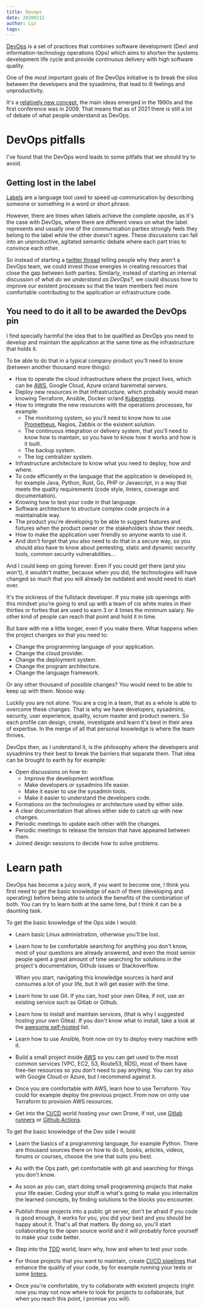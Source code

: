 ```yaml
---
title: Devops
date: 20200212
author: Lyz
tags:
---
```


[DevOps](https://en.wikipedia.org/wiki/DevOps) is a set of practices that
combines software development (Dev) and information-technology operations (Ops)
which aims to shorten the systems development life cycle and provide continuous
delivery with high software quality.

One of the most important goals of the DevOps initiative is to break the silos
between the developers and the sysadmins, that lead to ill feelings and
unproductivity.

It's a [relatively new concept](https://en.wikipedia.org/wiki/DevOps#History),
the main ideas emerged in the 1990s and the first conference was in 2009. That
means that as of 2021 there is still a lot of debate of what people understand
as DevOps.

# DevOps pitfalls

I've found that the DevOps word leads to some pitfalls that we should try to
avoid.

## Getting lost in the label

[Labels](https://en.wikipedia.org/wiki/Labelling) are a language tool used to
speed up communication by describing someone or something in a word or short
phrase.

However, there are times when labels achieve the complete oposite, as it's the
case with DevOps, where there are different views on what the label represents
and usually one of the communication parties strongly feels they belong to the
label while the other doesn't agree. These discussions can fall into an
unproductive, agitated semantic debate where each part tries to convince each
other.

So instead of starting a [twitter
thread](https://twitter.com/christianhujer/status/1356481078626639873) telling
people why they aren't a DevOps team, we could invest those energies in creating
resources that close the gap between both parties. Similarly, instead of
starting an internal discussion of *what do we understand as DevOps?*, we could
discuss how to improve our existent processes so that the team members feel more
comfortable contributing to the application or infrastructure code.

## You need to do it all to be awarded the DevOps pin

I find specially harmful the idea that to be qualified as DevOps you need to
develop and maintain the application at the same time as the infrastructure that
holds it.

To be able to do that in a typical company product you'll need to know (between
another thousand more things):

* How to operate the cloud infrastructure where the project lives, which can be
    [AWS](aws.md), Google Cloud, Azure or/and baremetal servers.
* Deploy new resources in that infrastructure, which probably would mean knowing
    Terraform, Ansible, Docker or/and [Kubernetes](kubernetes.md).
* How to integrate the new resources with the operations processes, for example:
    * The monitoring system, so you'll need to know how to use
        [Prometheus](prometheus.md), Nagios, Zabbix or the existent solution.
    * The continuous integration or delivery system, that you'll need to know
        how to maintain, so you have to know how it works and how is it built.
    * The backup system.
    * The log centralizer system.
* Infrastructure architecture to know what you need to deploy, how and where.
* To code efficiently in the language that the application is developed in, for
    example Java, Python, Rust, Go, PHP or Javascript, in a way that meets the
    quality requirements (code style, linters, coverage and documentation).
* Knowing how to test your code in that language.
* Software architecture to structure complex code projects in a maintainable
    way.
* The product you're developing to be able to suggest features and fixtures when
    the product owner or the stakeholders show their needs.
* How to make the application user friendly so anyone wants to use it.
* And don't forget that you also need to do that in a secure way, so you should
    also have to know about pentesting, static and dynamic security tools,
    common security vulnerabilities...

And I could keep on going forever. Even if you could get there (and you won't), it
wouldn't matter, because when you did, the technologies will have changed so much
that you will already be outdated and would need to start over.

It's the sickness of the fullstack developer. If you make job openings with this
mindset you're going to end up with a team of cis white males in their thirties
or forties that are used to earn 3 or 4 times the minimum salary. No other kind
of people can reach that point and hold it in time.

But bare with me a little longer, even if you make there. What happens when the
project changes so that you need to:

* Change the programming language of your application.
* Change the cloud provider.
* Change the deployment system.
* Change the program architecture.
* Change the language framework.

Or any other thousand of possible changes? You would need to be able to keep up with
them. Noooo way.

Luckily you are not alone. You are a cog in a team, that as a whole is able to
overcome these changes. That is why we have developers, sysadmins, security,
user experience, quality, scrum master and product owners. So each profile can
design, create, investigate and learn it's best in their area of expertise. In
the merge of all that personal knowledge is where the team thrives.

DevOps then, as I understand it, is the philosophy where the developers and
sysadmins try their best to break the barriers that separate them. That idea can
be brought to earth by for example:

* Open discussions on how to:
    * Improve the development workflow.
    * Make developers or sysadmins life easier.
    * Make it easier to use the sysadmin tools.
    * Make it easier to understand the developers code.
* Formations on the technologies or architecture used by either side.
* A clear documentation that allows either side to catch up with new changes.
* Periodic meetings to update each other with the changes.
* Periodic meetings to release the tension that have appeared between
    them.
* Joined design sessions to decide how to solve problems.

# Learn path

DevOps has become a juicy work, if you want to become one, I think you first
need to get the basic knowledge of each of them (developing and operating)
before being able to unlock the benefits of the combination of both. You can try
to learn both at the same time, but I think it can be a daunting task.

To get the basic knowledge of the Ops side I would:

* Learn basic Linux administration, otherwise you'll be lost.

* Learn how to be comfortable searching for anything you don't know, most of
    your questions are already answered, and even the most senior people spent
    a great amount of time searching for solutions in the project's
    documentation, Github issues or Stackoverflow.

    When you start, navigating this knowledge sources is hard and consumes a lot
    of your life, but it will get easier with the time.

* Learn how to use Git. If you can, host your own Gitea, if not, use an existing
  service such as Gitlab or Github.

* Learn how to install and maintain services, (that is why I suggested hosting
    your own Gitea). If you don't know what to install, take a look at the
    [awesome
    self-hosted](https://github.com/awesome-selfhosted/awesome-selfhosted) list.

* Learn how to use Ansible, from now on try to deploy every machine with it.

* Build a small project inside [AWS](aws.md) so you can get used to the most
  common services (VPC, EC2, S3, Route53, RDS), most of them have free-tier
  resources so you don't need to pay anything. You can try also with Google
  Cloud or Azure, but I recommend against it.

* Once you are comfortable with AWS, learn how to use Terraform. You could for
  example deploy the previous project. From now on only use Terraform to
  provision AWS resources.

* Get into the [CI/CD](ci.md) world hosting your own Drone, if not, use [Gitlab
  runners](https://docs.gitlab.com/runner/) or [Github
  Actions](https://github.com/features/actions).

To get the basic knowledge of the Dev side I would:

* Learn the basics of a programming language, for example Python. There are
    thousand sources there on how to do it, books, articles, videos, forums or
    courses, choose the one that suits you best.

* As with the Ops path, get comfortable with git and searching for things you
    don't know.

* As soon as you can, start doing small programming projects that make your life
    easier. Coding your stuff is what's going to make you internalize the
    learned concepts, by finding solutions to the blocks you encounter.

* Publish those projects into a public git server, don't be afraid if you code
    is good enough, it works for you, you did your best and you should be happy
    about it. That's all that matters. By doing so, you'll start collaborating
    to the open source world and it will probably force yourself to make your
    code better.

* Step into the [TDD](tdd.md) world, learn why, how and when to test your code.

* For those projects that you want to maintain, create [CI/CD pipelines](ci.md)
    that enhance the quality of your code, by for example running your tests or
    some [linters](ci.md#linters).

* Once you're comfortable, try to collaborate with existent projects (right now
    you may not now where to look for projects to collaborate, but when you reach
    this point, I promise you will).
